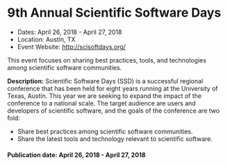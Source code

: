 
# 9th Annual Scientific Software Days

- Dates: April 26, 2018 - April 27, 2018
- Location: Austin, TX
- Event Website: http://scisoftdays.org/

This event focuses on sharing best practices, tools, and technologies among scientific software communities.

**Description:**  Scientific Software Days (SSD) is a successful regional conference that has been held for eight years running at the University of Texas, Austin. This year we are seeking to expand the impact of the conference to a national scale. The target audience are users and developers of scientific software, and the goals of the conference are two fold:
- Share best practices among scientific software communities.
- Share the latest tools and technology relevant to scientific software.

#### Publication date: April 26, 2018 - April 27, 2018

<!---
Publish: yes
Categories: development
Topics: software engineering
Tags: conference
Level: 2
Prerequisites: default
Aggregate: none
--->
